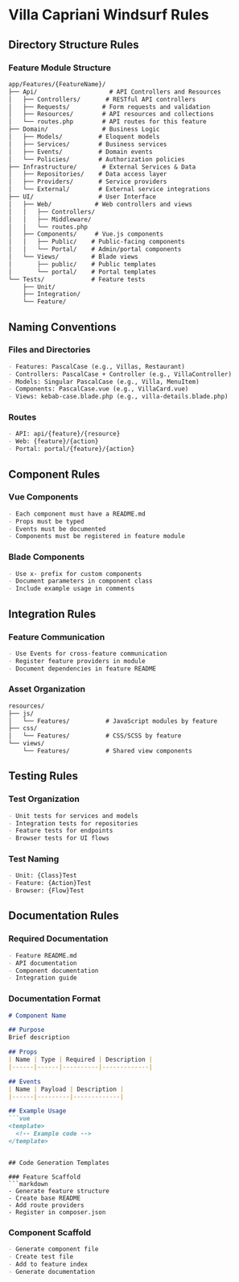 # Villa Capriani Windsurf Rules

## Directory Structure Rules

### Feature Module Structure
```markdown
app/Features/{FeatureName}/
├── Api/                    # API Controllers and Resources
│   ├── Controllers/       # RESTful API controllers
│   ├── Requests/         # Form requests and validation
│   ├── Resources/        # API resources and collections
│   └── routes.php        # API routes for this feature
├── Domain/               # Business Logic
│   ├── Models/          # Eloquent models
│   ├── Services/        # Business services
│   ├── Events/          # Domain events
│   └── Policies/        # Authorization policies
├── Infrastructure/       # External Services & Data
│   ├── Repositories/    # Data access layer
│   ├── Providers/       # Service providers
│   └── External/        # External service integrations
├── UI/                  # User Interface
│   ├── Web/            # Web controllers and views
│   │   ├── Controllers/
│   │   ├── Middleware/
│   │   └── routes.php
│   ├── Components/     # Vue.js components
│   │   ├── Public/    # Public-facing components
│   │   └── Portal/    # Admin/portal components
│   └── Views/         # Blade views
│       ├── public/    # Public templates
│       └── portal/    # Portal templates
└── Tests/             # Feature tests
    ├── Unit/
    ├── Integration/
    └── Feature/
```

## Naming Conventions

### Files and Directories
```markdown
- Features: PascalCase (e.g., Villas, Restaurant)
- Controllers: PascalCase + Controller (e.g., VillaController)
- Models: Singular PascalCase (e.g., Villa, MenuItem)
- Components: PascalCase.vue (e.g., VillaCard.vue)
- Views: kebab-case.blade.php (e.g., villa-details.blade.php)
```

### Routes
```markdown
- API: api/{feature}/{resource}
- Web: {feature}/{action}
- Portal: portal/{feature}/{action}
```

## Component Rules

### Vue Components
```markdown
- Each component must have a README.md
- Props must be typed
- Events must be documented
- Components must be registered in feature module
```

### Blade Components
```markdown
- Use x- prefix for custom components
- Document parameters in component class
- Include example usage in comments
```

## Integration Rules

### Feature Communication
```markdown
- Use Events for cross-feature communication
- Register feature providers in module
- Document dependencies in feature README
```

### Asset Organization
```markdown
resources/
├── js/
│   └── Features/          # JavaScript modules by feature
├── css/
│   └── Features/          # CSS/SCSS by feature
└── views/
    └── Features/          # Shared view components
```

## Testing Rules

### Test Organization
```markdown
- Unit tests for services and models
- Integration tests for repositories
- Feature tests for endpoints
- Browser tests for UI flows
```

### Test Naming
```markdown
- Unit: {Class}Test
- Feature: {Action}Test
- Browser: {Flow}Test
```

## Documentation Rules

### Required Documentation
```markdown
- Feature README.md
- API documentation
- Component documentation
- Integration guide
```

### Documentation Format
```markdown
# Component Name

## Purpose
Brief description

## Props
| Name | Type | Required | Description |
|------|------|----------|-------------|

## Events
| Name | Payload | Description |
|------|---------|-------------|

## Example Usage
```vue
<template>
  <!-- Example code -->
</template>
```
```

## Code Generation Templates

### Feature Scaffold
```markdown
- Generate feature structure
- Create base README
- Add route providers
- Register in composer.json
```

### Component Scaffold
```markdown
- Generate component file
- Create test file
- Add to feature index
- Generate documentation
```
